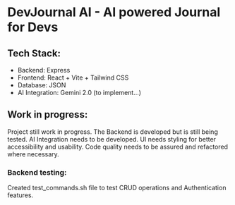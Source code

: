 # DevJournal AI - AI powered Journal for Devs

## Tech Stack:
- Backend: Express
- Frontend: React + Vite + Tailwind CSS
- Database: JSON
- AI Integration: Gemini 2.0 (to implement...)

## Work in progress:
Project still work in progress. The Backend is developed but is still being tested. AI Integration needs to be developed. UI needs styling for better accessibility and usability. Code quality needs to be assured and refactored where necessary.

### Backend testing: 
Created test_commands.sh file to test CRUD operations and Authentication features. 